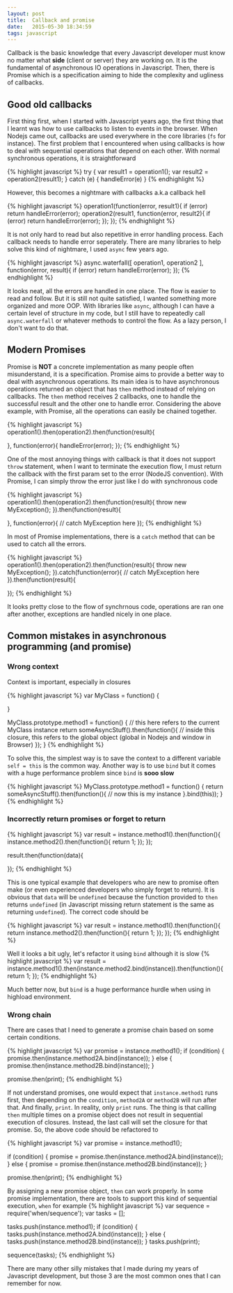 ```yaml
---
layout: post
title:  Callback and promise
date:   2015-05-30 18:34:59
tags: javascript
---
```


Callback is the basic knowledge that every Javascript developer must know no matter what **side** (client or server) they are working on. It is the fundamental of asynchronous IO operations in Javascript. Then, there is Promise which is a specification aiming to hide the complexity and ugliness of callbacks.

## Good old callbacks
First thing first, when I started with Javascript years ago, the first thing that I learnt was how to use callbacks to listen to events in the browser. When Nodejs came out, callbacks are used everywhere in the core libraries (`fs` for instance). The first problem that I encountered when using callbacks is how to deal with sequential operations that depend on each other. With normal synchronous operations, it is straightforward

{% highlight javascript %}
try {
  var result1 = operation1();
  var result2 = operation2(result1);
} catch (e) {
  handleError(e)
}
{% endhighlight %}

However, this becomes a nightmare with callbacks a.k.a callback hell

{% highlight javascript %}
operation1(function(error, result1){
  if (error) return handleError(error);
  operation2(result1, function(error, result2){
    if (error) return handleError(error);
  });
});
{% endhighlight %}

It is not only hard to read but also repetitive in error handling process. Each callback needs to handle error seperately. There are many libraries to help solve this kind of nightmare, I used `async` few years ago.

{% highlight javascript %}
async.waterfall([
  operation1,
  operation2
],  function(error, result){
  if (error) return handleError(error);
});
{% endhighlight %}

It looks neat, all the errors are handled in one place. The flow is easier to read and follow. But it is still not quite satisfied, I wanted something more organized and more OOP. With libraries like `async`, although I can have a certain level of structure in my code, but I still have to repeatedly call `async.waterfall` or whatever methods to control the flow. As a lazy person, I don't want to do that.

## Modern Promises
Promise is **NOT** a concrete implementation as many people often misunderstand, it is a specification. Promise aims to provide a better way to deal with asynchronous operations. Its main idea is to have asynchronous operations returned an object that has `then` method instead of relying on callbacks. The `then` method receives 2 callbacks, one to handle the successful result and the other one to handle error. Considering the above example, with Promise, all the operations can easily be chained together.

{% highlight javascript %}
operation1().then(operation2).then(function(result){
  
}, function(error){
  handleError(error);
});
{% endhighlight %}

One of the most annoying things with callback is that it does not support `throw` statement, when I want to terminate the execution flow, I must return the callback with the first param set to the error (NodeJS convention). With Promise, I can simply throw the error just like I do with synchronous code

{% highlight javascript %}
operation1().then(operation2).then(function(result){
  throw new MyException();
}).then(function(result){
  
}, function(error){
  // catch MyException here
});
{% endhighlight %}

In most of Promise implementations, there is a `catch` method that can be used to catch all the errors.

{% highlight javascript %}
operation1().then(operation2).then(function(result){
  throw new MyException();
}).catch(function(error){
  // catch MyException here
}).then(function(result){
  
});
{% endhighlight %}

It looks pretty close to the flow of synchrnous code, operations are ran one after another, exceptions are handled nicely in one place.

## Common mistakes in asynchronous programming (and promise)
### Wrong context
Context is important, especially in closures

{% highlight javascript %}
var MyClass = function() {
  
}

MyClass.prototype.method1 = function() {
  // this here refers to the current MyClass instance
  return someAsyncStuff().then(function(){
    // inside this closure, this refers to the global object (global in Nodejs and window in Browser)
  });
}
{% endhighlight %}

To solve this, the simplest way is to save the context to a different variable `self = this` is the common way. Another way is to use `bind` but it comes with a huge performance problem since `bind` is **sooo slow**

{% highlight javascript %}
MyClass.prototype.method1 = function() {
  return someAsyncStuff().then(function(){
    // now this is my instance
  }.bind(this));
}
{% endhighlight %}

### Incorrectly return promises or forget to return
{% highlight javascript %}
var result = instance.method1().then(function(){
  instance.method2().then(function(){
    return 1;
  });
});

result.then(function(data){
  
});
{% endhighlight %}

This is one typical example that developers who are new to promise often make (or even experienced developers who simply forget to return). It is obvious that `data` will be `undefined` because the function provided to `then` returns `undefined` (in Javascript missing return statement is the same as returning `undefined`). The correct code should be

{% highlight javascript %}
var result = instance.method1().then(function(){
  return instance.method2().then(function(){
    return 1;
  });
});
{% endhighlight %}

Well it looks a bit ugly, let's refactor it using `bind` although it is slow
{% highlight javascript %}
var result = instance.method1().then(instance.method2.bind(instance)).then(function(){
  return 1;
});
{% endhighlight %}

Much better now, but `bind` is a huge performance hurdle when using in highload environment.

### Wrong chain
There are cases that I need to generate a promise chain based on some certain conditions.

{% highlight javascript %}
var promise = instance.method1();
if (condition) {
  promise.then(instance.method2A.bind(instance));
} else {
  promise.then(instance.method2B.bind(instance));
}

promise.then(print);
{% endhighlight %}

If not understand promises, one would expect that `instance.method1` runs first, then depending on the `condition`, `method2A` or `method2B` will run after that. And finally, `print`. In reality, only `print` runs. The thing is that calling `then` multiple times on a promise object does not result in sequential execution of closures. Instead, the last call will set the closure for that promise. So, the above code should be refactored to

{% highlight javascript %}
var promise = instance.method1();

if (condition) {
  promise = promise.then(instance.method2A.bind(instance));
} else {
  promise = promise.then(instance.method2B.bind(instance));
}

promise.then(print);
{% endhighlight %}

By assigning a new promise object, `then` can work properly. In some promise implementation, there are tools to support this kind of sequential execution, `when` for example
{% highlight javascript %}
var sequence = require('when/sequence');
var tasks = [];

tasks.push(instance.method1);
if (condition) {
  tasks.push(instance.method2A.bind(instance));
} else {
  tasks.push(instance.method2B.bind(instance));
}
tasks.push(print);

sequence(tasks);
{% endhighlight %}

There are many other silly mistakes that I made during my years of Javascript development, but those 3 are the most common ones that I can remember for now.